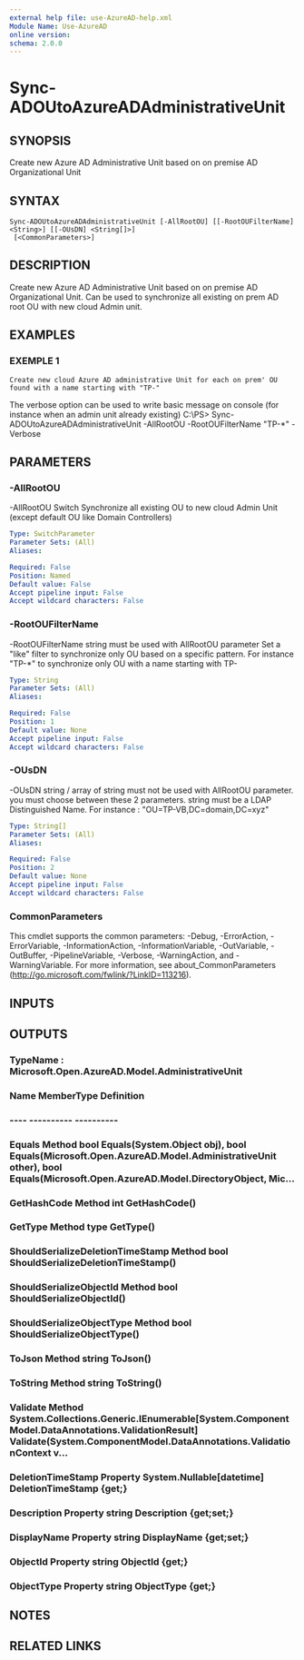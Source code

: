 ```yaml
---
external help file: use-AzureAD-help.xml
Module Name: Use-AzureAD
online version:
schema: 2.0.0
---
```


# Sync-ADOUtoAzureADAdministrativeUnit

## SYNOPSIS
Create new Azure AD Administrative Unit based on on premise AD Organizational Unit

## SYNTAX

```
Sync-ADOUtoAzureADAdministrativeUnit [-AllRootOU] [[-RootOUFilterName] <String>] [[-OUsDN] <String[]>]
 [<CommonParameters>]
```

## DESCRIPTION
Create new Azure AD Administrative Unit based on on premise AD Organizational Unit.
Can be used to synchronize all existing on prem AD root OU with new cloud Admin unit.

## EXAMPLES

### EXEMPLE 1
```
Create new cloud Azure AD administrative Unit for each on prem' OU found with a name starting with "TP-"
```

The verbose option can be used to write basic message on console (for instance when an admin unit already existing)
C:\PS\> Sync-ADOUtoAzureADAdministrativeUnit -AllRootOU -RootOUFilterName "TP-*" -Verbose

## PARAMETERS

### -AllRootOU
-AllRootOU Switch
   Synchronize all existing OU to new cloud Admin Unit (except default OU like Domain Controllers)

```yaml
Type: SwitchParameter
Parameter Sets: (All)
Aliases:

Required: False
Position: Named
Default value: False
Accept pipeline input: False
Accept wildcard characters: False
```

### -RootOUFilterName
-RootOUFilterName string
   must be used with AllRootOU parameter
   Set a "like" filter to synchronize only OU based on a specific pattern.
For instance "TP-*" to synchronize only OU with a name starting with TP-

```yaml
Type: String
Parameter Sets: (All)
Aliases:

Required: False
Position: 1
Default value: None
Accept pipeline input: False
Accept wildcard characters: False
```

### -OUsDN
-OUsDN string / array of string
   must not be used with AllRootOU parameter.
you must choose between these 2 parameters.
   string must be a LDAP Distinguished Name.
For instance : "OU=TP-VB,DC=domain,DC=xyz"

```yaml
Type: String[]
Parameter Sets: (All)
Aliases:

Required: False
Position: 2
Default value: None
Accept pipeline input: False
Accept wildcard characters: False
```

### CommonParameters
This cmdlet supports the common parameters: -Debug, -ErrorAction, -ErrorVariable, -InformationAction, -InformationVariable, -OutVariable, -OutBuffer, -PipelineVariable, -Verbose, -WarningAction, and -WarningVariable.
For more information, see about_CommonParameters (http://go.microsoft.com/fwlink/?LinkID=113216).

## INPUTS

## OUTPUTS

### TypeName : Microsoft.Open.AzureAD.Model.AdministrativeUnit
### Name                             MemberType Definition
### ----                             ---------- ----------
### Equals                           Method     bool Equals(System.Object obj), bool Equals(Microsoft.Open.AzureAD.Model.AdministrativeUnit other), bool Equals(Microsoft.Open.AzureAD.Model.DirectoryObject, Mic...
### GetHashCode                      Method     int GetHashCode()
### GetType                          Method     type GetType()
### ShouldSerializeDeletionTimeStamp Method     bool ShouldSerializeDeletionTimeStamp()
### ShouldSerializeObjectId          Method     bool ShouldSerializeObjectId()
### ShouldSerializeObjectType        Method     bool ShouldSerializeObjectType()
### ToJson                           Method     string ToJson()
### ToString                         Method     string ToString()
### Validate                         Method     System.Collections.Generic.IEnumerable[System.ComponentModel.DataAnnotations.ValidationResult] Validate(System.ComponentModel.DataAnnotations.ValidationContext v...
### DeletionTimeStamp                Property   System.Nullable[datetime] DeletionTimeStamp {get;}
### Description                      Property   string Description {get;set;}
### DisplayName                      Property   string DisplayName {get;set;}
### ObjectId                         Property   string ObjectId {get;}
### ObjectType                       Property   string ObjectType {get;}
## NOTES

## RELATED LINKS
